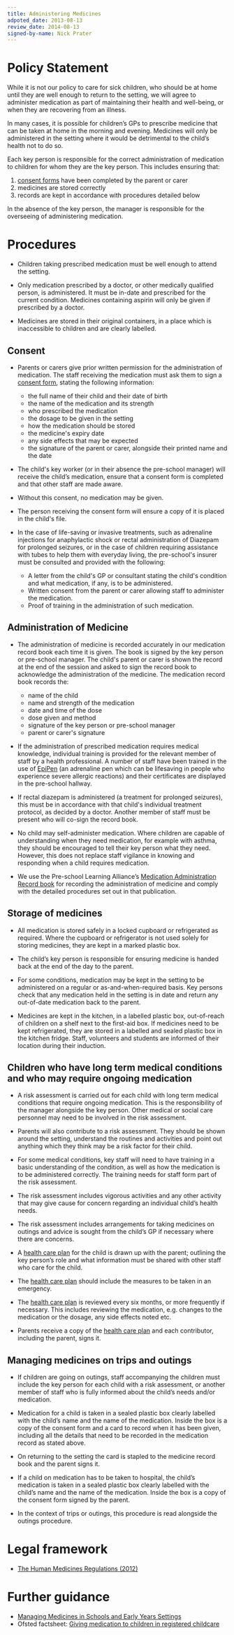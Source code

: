 ```yaml
---
title: Administering Medicines
adpoted_date: 2013-08-13
review_date: 2014-08-13
signed-by-name: Nick Prater
---
```

# Policy Statement #
While it is not our policy to care for sick children, who should be at home until they are well enough to return to the setting, we will agree to administer medication as part of maintaining their health and well-being, or when they are recovering from an illness.

In many cases, it is possible for children’s GPs to prescribe medicine that can be taken at home in the morning and evening. Medicines will only be administered in the setting where it would be detrimental to the child’s health not to do so.

Each key person is responsible for the correct administration of medication to children for whom 
they are the key person. This includes ensuring that:

1. [consent forms](/policies/Administering_Medicines_Consent_Form.pdf) have been completed by the parent or carer
2. medicines are stored correctly
3. records are kept in accordance with procedures detailed below

In the absence of the key person, the manager is responsible 
for the overseeing of administering medication.

# Procedures #

* Children taking prescribed medication must be well enough to attend the setting.

* Only medication prescribed by a doctor, or other medically qualified person, is administered. It must be in-date and prescribed for the current condition. Medicines containing aspirin will only be given if prescribed by a doctor.

* Medicines are stored in their original containers, in a place which is inaccessible to children and are clearly labelled.

## Consent ##
* Parents or carers give prior written permission for the administration of medication. The staff 
receiving the medication must ask them to sign a [consent form](/policies/Administering_Medicines_Consent_Form.pdf),
stating the following information:

    * the full name of their child and their date of birth
    * the name of the medication and its strength
    * who prescribed the medication
    * the dosage to be given in the setting
    * how the medication should be stored
    * the medicine's expiry date
    * any side effects that may be expected
    * the signature of the parent or carer, alongside their printed name and the date

* The child's key worker (or in their absence the pre-school manager) will receive the child’s medication, ensure that a consent form is completed and that other staff are made aware.

* Without this consent, no medication may be given.

* The person receiving the consent form will ensure a copy of it is placed in the child's file.

* In the case of life-saving or invasive treatments, such as adrenaline injections for anaphylactic shock 
or rectal administration of Diazepam for prolonged seizures, or in the case of children requiring assistance with 
tubes to help them with everyday living, the pre-school's insurer must be consulted and provided with the following:

    * A letter from the child's GP or consultant stating the child's condition and what medication, if any, is to be administered.
    * Written consent from the parent or carer allowing staff to administer the medication.
    * Proof of training in the administration of such medication.

## Administration of Medicine ##
* The administration of medicine is recorded accurately in our medication record book each time 
it is given. The book is signed by the key person or pre-school manager. The child's parent or carer is 
shown the record at the end of the session and asked to sign the record book to acknowledge 
the administration of the medicine. The medication record book records the:

    * name of the child
    * name and strength of the medication
    * date and time of the dose
    * dose given and method
    * signature of the key person or pre-school manager
    * parent or carer's signature

* If the administration of prescribed medication requires medical knowledge, individual training is provided for the relevant member of staff by a health professional. A number of staff have been trained in the use of [EpiPen](http://en.wikipedia.org/wiki/Epinephrine_autoinjector) (an adrenaline pen which can be lifesaving in people who experience severe allergic reactions) and their certificates are displayed in the pre-school hallway.

* If rectal diazepam is administered (a treatment for prolonged seizures), this must be in accordance with that child's individual treatment protocol, as decided by a doctor. Another member of staff must be present who will co-sign the record book.

* No child may self-administer medication. Where children are capable of understanding when they need medication, for example with asthma, they should be encouraged to tell their key person what they need. However, this does not replace staff vigilance in knowing and responding when a child requires medication.

* We use the Pre-school Learning Alliance’s [Medication Administration Record book](https://shop.pre-school.org.uk/A094) for recording the administration of medicine and comply with the detailed procedures set out in that publication.

## Storage of medicines ##
* All medication is stored safely in a locked cupboard or refrigerated as required. Where the cupboard or refrigerator is not used solely for storing medicines, they are kept in a marked plastic box.

* The child’s key person is responsible for ensuring medicine is handed back at the end of the day to the parent.

* For some conditions, medication may be kept in the setting to be administered on a regular or as-and-when-required basis. Key persons check that any medication held in the setting is in date and return any out-of-date medication back to the parent.

* Medicines are kept in the kitchen, in a labelled plastic box, out-of-reach of children on a shelf next to the first-aid box. If medicines need to be kept refrigerated, they are stored in a labelled and sealed plastic box in the kitchen fridge. Staff, volunteers and students are informed of their location during their induction.

## Children who have long term medical conditions and who may require ongoing medication ##
* A risk assessment is carried out for each child with long term medical conditions that require ongoing medication. This is the responsibility of the manager alongside the key person. Other medical or social care personnel may need to be involved in the risk assessment.

* Parents will also contribute to a risk assessment. They should be shown around the setting, understand the routines and activities and point out anything which they think may be a risk factor for their child.

* For some medical conditions, key staff will need to have training in a basic understanding of the condition, as well as how the medication is to be administered correctly. The training needs for staff form part of the risk assessment.

* The risk assessment includes vigorous activities and any other activity that may give cause for concern regarding an individual child’s health needs.

* The risk assessment includes arrangements for taking medicines on outings and advice is sought from the child’s GP if necessary where there are concerns.

* A [health care plan](/policies/Health_Care_Plan_Form.pdf) for the child is drawn up with the parent; outlining the key person’s role and what information must be shared with other staff who care for the child.

* The [health care plan](/policies/Health_Care_Plan_Form.pdf) should include the measures to be taken in an emergency.

* The [health care plan](/policies/Health_Care_Plan_Form.pdf) is reviewed every six months, or more frequently if necessary. This includes reviewing the medication, e.g. changes to the medication or the dosage, any side effects noted etc.

* Parents receive a copy of the [health care plan](/policies/Health_Care_Plan_Form.pdf) and each contributor, including the parent, signs it.

## Managing medicines on trips and outings ##
* If children are going on outings, staff accompanying the children must include the key person for each child with a risk assessment, or another member of staff who is fully informed about the child’s needs and/or medication.

* Medication for a child is taken in a sealed plastic box clearly labelled with the child’s name and the name of the medication. Inside the box is a copy of the consent form and a card to record when it has been given, including all the details that need to be recorded in the medication record as stated above.

* On returning to the setting the card is stapled to the medicine record book and the parent signs it.

* If a child on medication has to be taken to hospital, the child’s medication is taken in a sealed plastic box clearly labelled with the child’s name and the name of the medication. Inside the box is a copy of the consent form signed by the parent.

* In the context of trips or outings, this procedure is read alongside the outings procedure.

# Legal framework #
* [The Human Medicines Regulations (2012)](http://www.legislation.gov.uk/uksi/2012/1916/contents/made)

# Further guidance #
* [Managing Medicines in Schools and Early Years Settings](http://www.education.gov.uk/schools/pupilsupport/pastoralcare/b0013771/managing-medicines/managing-medicines-in-schools)
* Ofsted factsheet: [Giving medication to children in registered childcare](http://www.ofsted.gov.uk/sites/default/files/documents/registration-forms-and-guides/g/Giving%20medication%20to%20children%20in%20registered%20childcare.pdf)



